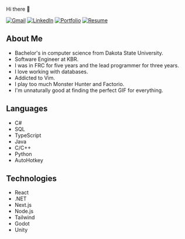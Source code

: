 Hi there 👋

<!--
[![Top Langs](https://github-readme-stats.vercel.app/api/top-langs/?username=ellman12&theme=react&langs_count=8&layout=compact)](https://github.com/ellman12/github-readme-stats)
![Elliott's GitHub stats](https://github-readme-stats.vercel.app/api?username=ellman12&count_private=true&show_icons=true&theme=react)
-->

[![Gmail](https://img.shields.io/badge/Gmail-D14836?style=for-the-badge&logo=gmail&logoColor=white)](mailto:ellduc4@gmail.com)
[![LinkedIn](https://img.shields.io/badge/linkedin-%230077B5.svg?style=for-the-badge&logo=linkedin&logoColor=white)](https://www.linkedin.com/in/elliott-ducharme-aaa491212/)
[![Portfolio](https://img.shields.io/badge/Portfolio-5d20ba?style=for-the-badge&logo=blazor&logoColor=white)](https://ellman12.github.io/Portfolio/)
[![Resume](https://img.shields.io/badge/Resume-EC1C24?style=for-the-badge&logo=adobeacrobatreader&logoColor=white)](https://github.com/ellman12/ellman12/blob/main/Elliott%20DuCharme%20Resume.pdf)

## About Me
* Bachelor's in computer science from Dakota State University.
* Software Engineer at KBR.
* I was in FRC for five years and the lead programmer for three years.
* I love working with databases.
* Addicted to Vim.
* I play too much Monster Hunter and Factorio.
* I'm unnaturally good at finding the perfect GIF for everything.

## Languages
* C#
* SQL
* TypeScript
* Java
* C/C++
* Python
* AutoHotkey

## Technologies
* React
* .NET
* Next.js
* Node.js
* Tailwind
* Godot
* Unity


<!--
In middle school, Lego Mindstorms took over my life and ignited my love for programming and robotics. In high school, Java and AutoHotkey further developed this, and made me passionate about efficiency and automation. In college, I fell in love with C#, and Unity led me to discover my love for game design. Lately, I've been exploring Godot, and _loving_ it. Continuous learning is part of my core philosophy, so I'm always on the lookout for new technologies to try!
-->


